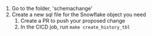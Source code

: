 1. Go to the folder, 'schemachange'
2. Create a new sql file for the Snowflake object you need
    1. Create a PR to push your proposed change
    2. In the CICD job, run `make create_history_tbl`
